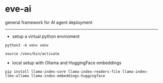 # eve-ai

general framework for AI agent deployment

___

- setup a virtual python enviroment

`python3 -m venv venv`

`source /venv/bin/activate`

- local setup with Ollama and HuggingFace embeddings

`pip install llama-index-core llama-index-readers-file llama-index-llms-ollama llama-index-embeddings-huggingface`

